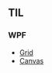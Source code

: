 ## TIL

### WPF
- [Grid](https://github.com/BuMinKyoo/TIL/tree/main/WPF/Grid)
- [Canvas](https://github.com/BuMinKyoo/TIL/tree/main/WPF/Canvas)
